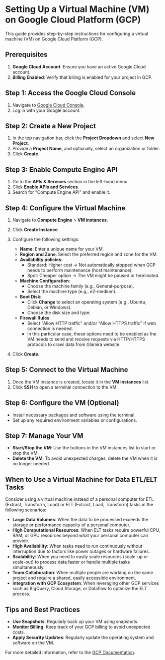 # Setting Up a Virtual Machine (VM) on Google Cloud Platform (GCP)

This guide provides step-by-step instructions for configuring a virtual machine (VM) on Google Cloud Platform (GCP).

## Prerequisites

1. **Google Cloud Account**: Ensure you have an active Google Cloud account.
2. **Billing Enabled**: Verify that billing is enabled for your project in GCP.

## Step 1: Access the Google Cloud Console

1. Navigate to [Google Cloud Console](https://console.cloud.google.com/).
2. Log in with your Google account.

## Step 2: Create a New Project

1. In the top navigation bar, click the **Project Dropdown** and select **New Project**.
2. Provide a **Project Name**, and optionally, select an organization or folder.
3. Click **Create**.

## Step 3: Enable Compute Engine API

1. Go to the **APIs & Services** section in the left-hand menu.
2. Click **Enable APIs and Services**.
3. Search for "Compute Engine API" and enable it.

## Step 4: Configure the Virtual Machine

1. Navigate to **Compute Engine** > **VM instances**.
2. Click **Create Instance**.
3. Configure the following settings:
   - **Name**: Enter a unique name for your VM.
   - **Region and Zone**: Select the preferred region and zone for the VM.
   - **Availability policies**:
     - Standard: Higher cost → Not automatically stopped when GCP needs to perform maintenance (host maintenance).
     - Spot: Cheaper option → The VM might be paused or terminated.
   - **Machine Configuration**:
     - Choose the machine family (e.g., General-purpose).
     - Select the machine type (e.g., e2-medium).
   - **Boot Disk**:
     - Click **Change** to select an operating system (e.g., Ubuntu, Debian, or Windows).
     - Choose the disk size and type.
   - **Firewall Rules**:
     - Select "Allow HTTP traffic" and/or "Allow HTTPS traffic" if web connection is needed.
     - In this particular case, these options need to be enabled as the VM needs to send and receive requests via HTTP/HTTPS protocols to crawl data from Glamira website.

4. Click **Create**.

## Step 5: Connect to the Virtual Machine

1. Once the VM instance is created, locate it in the **VM instances** list.
2. Click **SSH** to open a terminal connection to the VM.

## Step 6: Configure the VM (Optional)

- Install necessary packages and software using the terminal.
- Set up any required environment variables or configurations.

## Step 7: Manage Your VM

- **Start/Stop the VM**: Use the buttons in the VM instances list to start or stop the VM.
- **Delete the VM**: To avoid unexpected charges, delete the VM when it is no longer needed.

## When to Use a Virtual Machine for Data ETL/ELT Tasks

Consider using a virtual machine instead of a personal computer for ETL (Extract, Transform, Load) or ELT (Extract, Load, Transform) tasks in the following scenarios:

- **Large Data Volumes**: When the data to be processed exceeds the storage or performance capacity of a personal computer.
- **High Computational Resources**: When ELT tasks require powerful CPU, RAM, or GPU resources beyond what your personal computer can provide.
- **High Availability**: When tasks need to run continuously without interruption due to factors like power outages or hardware failures.
- **Scalability**: When you need to easily scale resources (scale-up or scale-out) to process data faster or handle multiple tasks simultaneously.
- **Team Collaboration**: When multiple people are working on the same project and require a shared, easily accessible environment.
- **Integration with GCP Ecosystem**: When leveraging other GCP services such as BigQuery, Cloud Storage, or Dataflow to optimize the ELT process.

## Tips and Best Practices

- **Use Snapshots**: Regularly back up your VM using snapshots.
- **Monitor Billing**: Keep track of your GCP billing to avoid unexpected costs.
- **Apply Security Updates**: Regularly update the operating system and software on the VM.

For more detailed information, refer to the [GCP Documentation](https://cloud.google.com/docs).

